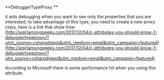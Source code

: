 **DebuggerTypeProxy ** 

it aids debugging when you want to see only the properties that you are interested, to take advantage of this type, you need to create a new proxy class,  here is a link that show how: [http://agirlamonggeeks.com/2017/12/04/c-attributes-you-should-know-1-debuggertypeproxy/?utm\_source=csharpdigest&utm\_medium=email&utm\_campaign=featured](http://agirlamonggeeks.com/2017/12/04/c-attributes-you-should-know-1-debuggertypeproxy/?utm_source=csharpdigest&utm_medium=email&utm_campaign=featured)

According to Microsoft there is some performance hit when you using this attribute.







